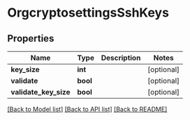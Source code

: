 # OrgcryptosettingsSshKeys

## Properties
Name | Type | Description | Notes
------------ | ------------- | ------------- | -------------
**key_size** | **int** |  | [optional] 
**validate** | **bool** |  | [optional] 
**validate_key_size** | **bool** |  | [optional] 

[[Back to Model list]](../README.md#documentation-for-models) [[Back to API list]](../README.md#documentation-for-api-endpoints) [[Back to README]](../README.md)


